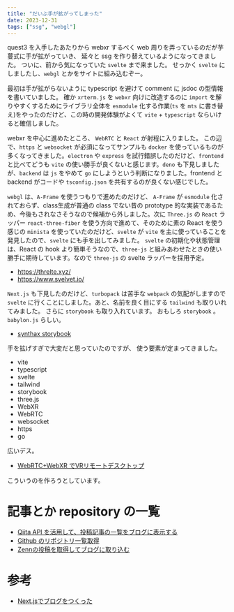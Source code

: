 ```yaml
---
title: "だいぶ手が拡がってしまった"
date: 2023-12-31
tags: ["ssg", "webgl"]
---
```


quest3 を入手したあたりから webxr するべく web 周りを弄っているのだが芋蔓式に手が拡がっていき、 延々と ssg を作り替えているようになってきました。
ついに、前から気になっていた `svelte` まで来ました。
せっかく `svelte` にしましたし、`webgl` とかをサイトに組み込むぞー。

最初は手が拡がらないように typescript を避けて comment に jsdoc の型情報を書いていました。 確か `xrterm.js` を `webxr` 向けに改造するのに `import` を解りやすくするためにライブラリ全体を `esmodule` 化する作業(`ts` を `mts` に書き替え)をやったのだけど、この時の開発体験がよくて `vite` + `typescript` ならいけると確信しました。

webxr を中心に進めたところ、 `WebRTC` と `React` が射程に入りました。
この辺で、`https` と `websocket` が必須になってサンプルも `docker` を使っているものが多くなってきました。`electron` や `express` を試行錯誤したのだけど、`frontend` と比べてどうも `vite` の使い勝手が良くないと感じます。`deno` も下見しましたが、`backend` は `js` をやめて `go` にしようという判断になりました。frontend と backend がコードや `tsconfig.json` を共有するのが良くない感じでした。

`webgl` は、`A-Frame` を使うつもりで進めたのだけど、 `A-Frame` が `esmodule` 化されておらず、class生成が普通の class でない昔の prototype 的な実装であるため、今後もされなさそうなので候補から外しました。次に `Three.js` の `React` ラッパー `react-three-fiber` を使う方向で進めて、そのために素の React を使う感じの `minista` を使っていたのだけど、`svelte` が `vite` を主に使っていることを発見したので、`svelte` にも手を出してみました。 `svelte` の初期化や状態管理は、React の hook より簡単そうなので、`three-js` と組みあわせたときの使い勝手に期待しています。なので `three-js` の svelte ラッパーを採用予定。

- https://threlte.xyz/
- https://www.svelvet.io/

`Next.js` も下見したのだけど、`turbopack` は苦手な `webpack` の気配がしますので `svelte` に行くことにしました。あと、名前を良く目にする `tailwind` も取りいれてみました。 さらに `storybook` も取り入れています。
おもしろ `storybook` 。 `babylon.js` らしい。

- [synthax storybook](https://62f6421c021f127287edd8fb-exirtzhlnf.chromatic.com/?path=/story/introduction--story)

手を拡げすぎで大変だと思っていたのですが、
使う要素が定まってきました。

- vite
- typescript
- svelte
- tailwind
- storybook
- three.js
- WebXR
- WebRTC
- websocket
- https
- go

広いデス。

- [WebRTC+WebXR でVRリモートデスクトップ](https://qiita.com/binzume/items/52a4f4be5c316753e1b1)

こういうのを作ろうとしています。

# 記事とか repository の一覧

- [Qiita API を活用して、投稿記事の一覧をブログに表示する](https://geeawa.vercel.app/articles/get-qiita-posts-using-api)
- [Github のリポジトリ一覧取得](https://koko206.hatenablog.com/entry/2021/08/21/160949)
- [Zennの投稿を取得してブログに取り込む](https://zenn.dev/niiharamegumu/articles/8f00cfdf9753d1)

# 参考

- [Next.jsでブログをつくった](https://www.haxibami.net/blog/posts/blog-renewal)

